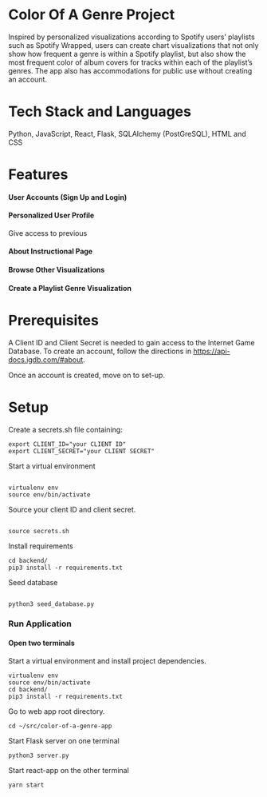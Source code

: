# Color Of A Genre Project
Inspired by personalized visualizations according to Spotify users’ playlists such as Spotify Wrapped, users can create chart visualizations that not only show how frequent a genre is within a Spotify playlist, but also show the most frequent color of album covers for tracks within each of the playlist’s genres. The app also has accommodations for public use without creating an account. 

# Tech Stack and Languages
Python, JavaScript, React, Flask, SQLAlchemy (PostGreSQL), HTML and CSS

# Features
#### User Accounts (Sign Up and Login)

#### Personalized User Profile 
Give access to previous 

#### About Instructional Page 

#### Browse Other Visualizations

#### Create a Playlist Genre Visualization

# Prerequisites
A Client ID and Client Secret is needed to gain access to the Internet Game Database. To create an account, follow the directions in https://api-docs.igdb.com/#about.

Once an account is created, move on to set-up.

# Setup

Create a secrets.sh file containing:

```
export CLIENT_ID="your CLIENT ID"
export CLIENT_SECRET="your CLIENT SECRET"

```

Start a virtual environment

```

virtualenv env
source env/bin/activate

```

Source your client ID and client secret. 

```

source secrets.sh

```

Install requirements

```
cd backend/
pip3 install -r requirements.txt

```

Seed database

```

python3 seed_database.py

```

### Run Application

#### Open two terminals
Start a virtual environment and install project dependencies.
```
virtualenv env
source env/bin/activate
cd backend/
pip3 install -r requirements.txt

```

Go to web app root directory.

```
cd ~/src/color-of-a-genre-app

```

Start Flask server on one terminal

```
python3 server.py

```


Start react-app on the other terminal

```
yarn start

```
